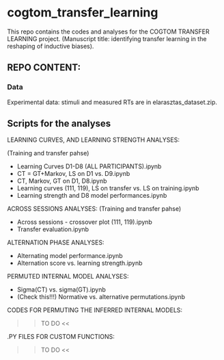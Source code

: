 # cogtom_transfer_learning
This repo contains the codes and analyses for the COGTOM TRANSFER LEARNING project. (Manuscript title: identifying transfer learning in the reshaping of inductive biases).


## REPO CONTENT:
### Data

Experimental data: stimuli and measured RTs are in elarasztas_dataset.zip. 

## Scripts for the analyses

LEARNING CURVES, AND LEARNING STRENGTH ANALYSES:

(Training and transfer pahse)
- Learning Curves D1-D8 (ALL PARTICIPANTS).ipynb
- CT = GT+Markov, LS on D1 vs. D9.ipynb
- CT, Markov, GT on D1, D8.ipynb
- Learning curves (111, 119), LS on transfer vs. LS on training.ipynb
- Learning strength and D8 model performances.ipynb

ACROSS SESSIONS ANALYSES:
(Training and transfer pahse)

- Across sessions - crossover plot (111, 119).ipynb
- Transfer evaluation.ipynb


ALTERNATION PHASE ANALYSES:
- Alternating model performance.ipynb
- Alternation score vs. learning strength.ipynb


PERMUTED INTERNAL MODEL ANALYSES:
- Sigma(CT) vs. sigma(GT).ipynb
-  (Check this!!!) Normative vs. alternative permutations.ipynb

CODES FOR PERMUTING THE INFERRED INTERNAL MODELS:

>> TO DO <<


.PY FILES FOR CUSTOM FUNCTIONS: 

>> TO DO <<
